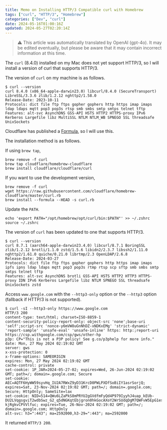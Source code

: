 ```yaml
---
title: Memo on Installing HTTP/3 Compatible curl with Homebrew
tags: ["curl", "HTTP/3", "Homebrew"]
categories: ["Dev", "curl"]
date: 2024-05-16T01:00:16Z
updated: 2024-05-27T02:20:14Z
---
```


> ⚠️ This article was automatically translated by OpenAI (gpt-4o).
> It may be edited eventually, but please be aware that it may contain incorrect information at this time.

The `curl` (8.4.0) installed on my Mac does not yet support HTTP/3, so I will install a version of curl that supports HTTP/3.

The version of `curl` on my machine is as follows.

```
$ curl --version
curl 8.4.0 (x86_64-apple-darwin23.0) libcurl/8.4.0 (SecureTransport) LibreSSL/3.3.6 zlib/1.2.12 nghttp2/1.58.0
Release-Date: 2023-10-11
Protocols: dict file ftp ftps gopher gophers http https imap imaps ldap ldaps mqtt pop3 pop3s rtsp smb smbs smtp smtps telnet tftp
Features: alt-svc AsynchDNS GSS-API HSTS HTTP2 HTTPS-proxy IPv6 Kerberos Largefile libz MultiSSL NTLM NTLM_WB SPNEGO SSL threadsafe UnixSockets
```

Cloudflare has published a [Formula](https://github.com/cloudflare/homebrew-cloudflare/blob/master/curl.rb), so I will use this.

The installation method is as follows.

If using `brew tap`,

```
brew remove -f curl
brew tap cloudflare/homebrew-cloudflare
brew install cloudflare/cloudflare/curl
```

If you want to use the development version,

```
brew remove -f curl
wget https://raw.githubusercontent.com/cloudflare/homebrew-cloudflare/master/curl.rb
brew install --formula --HEAD -s curl.rb
```

Update the `PATH`.

```
echo 'export PATH="/opt/homebrew/opt/curl/bin:$PATH"' >> ~/.zshrc
source ~/.zshrc
```

The version of `curl` has been updated to one that supports HTTP/3.

```
$ curl --version
curl 8.7.1 (aarch64-apple-darwin23.4.0) libcurl/8.7.1 BoringSSL zlib/1.2.12 brotli/1.1.0 zstd/1.5.6 libidn2/2.3.7 libssh2/1.11.0 nghttp2/1.61.0 quiche/0.21.0 librtmp/2.3 OpenLDAP/2.6.8
Release-Date: 2024-03-27
Protocols: dict file ftp ftps gopher gophers http https imap imaps ipfs ipns ldap ldaps mqtt pop3 pop3s rtmp rtsp scp sftp smb smbs smtp smtps telnet tftp
Features: alt-svc AsynchDNS brotli GSS-API HSTS HTTP2 HTTP3 HTTPS-proxy IDN IPv6 Kerberos Largefile libz NTLM SPNEGO SSL threadsafe UnixSockets zstd
```

Access `www.google.com` with the `--http3-only` option or the `--http3` option (fallback if HTTP/3 is not supported).

```
$ curl -sI --http3-only https://www.google.com
HTTP/3 200 
content-type: text/html; charset=ISO-8859-1
content-security-policy-report-only: object-src 'none';base-uri 'self';script-src 'nonce-y6mVW8uGnNhDZ-xNDKxEMg' 'strict-dynamic' 'report-sample' 'unsafe-eval' 'unsafe-inline' https: http:;report-uri https://csp.withgoogle.com/csp/gws/other-hp
p3p: CP="This is not a P3P policy! See g.co/p3phelp for more info."
date: Mon, 27 May 2024 02:19:02 GMT
server: gws
x-xss-protection: 0
x-frame-options: SAMEORIGIN
expires: Mon, 27 May 2024 02:19:02 GMT
cache-control: private
set-cookie: 1P_JAR=2024-05-27-02; expires=Wed, 26-Jun-2024 02:19:02 GMT; path=/; domain=.google.com; Secure
set-cookie: AEC=AQTF6HyWW59syvHq_IU2A7RWxZ9yD31KrcD0PWLPXDfSoBiIY1asrSorjQ; expires=Sat, 23-Nov-2024 02:19:02 GMT; path=/; domain=.google.com; Secure; HttpOnly; SameSite=lax
set-cookie: NID=514=QWu6LZaPkS8mPRYU2gGVdfmFyQd4P979IyyhJ4uap_kEUb-DU2LVqgsgviT2wdbSwz_G2_q5dNGKqtEbjgron0hkGocAXoY2WrSUdqDgM7QWFvW5EpG1es9gPmjLxgozEZ_9LPpF3_WRq5BF3MJM8pQ1p09U-kjRgkvCPVVlfuc; expires=Tue, 26-Nov-2024 02:19:02 GMT; path=/; domain=.google.com; HttpOnly
alt-svc: h3=":443"; ma=2592000,h3-29=":443"; ma=2592000
```

It returned `HTTP/3 200`.
